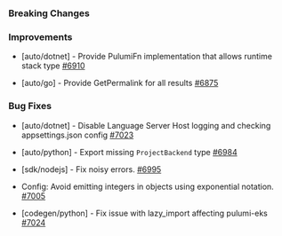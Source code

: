 ### Breaking Changes



### Improvements

- [auto/dotnet] - Provide PulumiFn implementation that allows runtime stack type
  [#6910](https://github.com/pulumi/pulumi/pull/6910)

- [auto/go] - Provide GetPermalink for all results
  [#6875](https://github.com/pulumi/pulumi/pull/6875)

### Bug Fixes

 - [auto/dotnet] - Disable Language Server Host logging and checking appsettings.json config
   [#7023](https://github.com/pulumi/pulumi/pull/7023)

 - [auto/python] - Export missing `ProjectBackend` type
   [#6984](https://github.com/pulumi/pulumi/pull/6984)

 - [sdk/nodejs] - Fix noisy errors.
   [#6995](https://github.com/pulumi/pulumi/pull/6995)

 - Config: Avoid emitting integers in objects using exponential notation.
   [#7005](https://github.com/pulumi/pulumi/pull/7005)

 - [codegen/python] - Fix issue with lazy_import affecting pulumi-eks
   [#7024](https://github.com/pulumi/pulumi/pull/7024)
